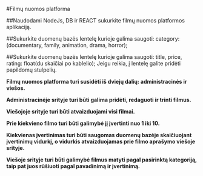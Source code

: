 #Filmų nuomos platforma

##Naudodami NodeJs, DB ir REACT sukurkite filmų nuomos platformos aplikaciją.

##Sukurkite duomenų bazės lentelę kurioje galima saugoti:
category:(documentary, family, animation, drama, horror);

##Sukurkite duomenų bazės lentelę kurioje galima saugoti: 
title,
price,
rating: float(du skaičiai po kablelio);
Jeigu reikia, į lentelę galite pridėti papildomų stulpelių.

**Filmų nuomos platforma turi susidėti iš dviejų dalių: administracinės ir viešos.**

**Administracinėje srityje turi būti galima pridėti, redaguoti ir trinti filmus.**

**Viešojoje srityje turi būti atvaizduojami visi filmai.**

**Prie kiekvieno filmo turi būti galimybė jį įvertinti nuo 1 iki 10.**

**Kiekvienas įvertinimas turi būti saugomas duomenų bazėje skaičiuojant įvertinimų vidurkį, o vidurkis atvaizduojamas prie filmo aprašymo viešoje srityje.**

**Viešoje srityje turi būti galimybė filmus matyti pagal pasirinktą kategoriją, taip pat juos rūšiuoti pagal pavadinimą ir įvertinimą.**